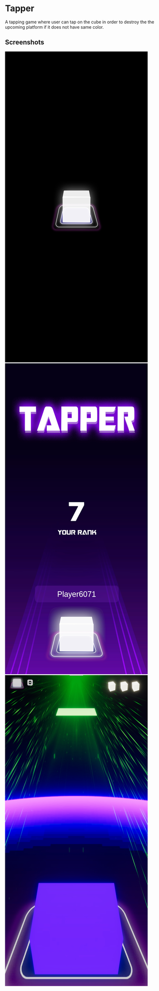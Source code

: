 # Tapper

A tapping game where user can tap on the cube in order to destroy the the upcoming platform if it does not have same color.

## Screenshots
![alt text](LoadingScene.JPG)
![alt text](landing_scene_updated.JPG)
![alt text](game_scene_updated.JPG)

